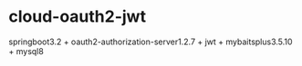 # cloud-oauth2-jwt
springboot3.2 + oauth2-authorization-server1.2.7 + jwt + mybaitsplus3.5.10 + mysql8
